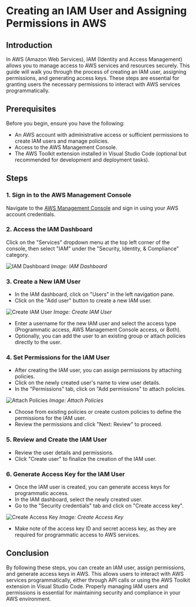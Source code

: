# Creating an IAM User and Assigning Permissions in AWS

## Introduction

In AWS (Amazon Web Services), IAM (Identity and Access Management) allows you to manage access to AWS services and resources securely. This guide will walk you through the process of creating an IAM user, assigning permissions, and generating access keys. These steps are essential for granting users the necessary permissions to interact with AWS services programmatically.

## Prerequisites

Before you begin, ensure you have the following:

- An AWS account with administrative access or sufficient permissions to create IAM users and manage policies.
- Access to the AWS Management Console.
- The AWS Toolkit extension installed in Visual Studio Code (optional but recommended for development and deployment tasks).

## Steps

### 1. Sign in to the AWS Management Console

Navigate to the [AWS Management Console](https://aws.amazon.com/console/) and sign in using your AWS account credentials.

### 2. Access the IAM Dashboard

Click on the "Services" dropdown menu at the top left corner of the console, then select "IAM" under the "Security, Identity, & Compliance" category.

![IAM Dashboard](images/iam_dashboard.png)
*Image: IAM Dashboard*

### 3. Create a New IAM User

- In the IAM dashboard, click on "Users" in the left navigation pane.
- Click on the "Add user" button to create a new IAM user.

![Create IAM User](images/create_iam_user.png)
*Image: Create IAM User*

- Enter a username for the new IAM user and select the access type (Programmatic access, AWS Management Console access, or Both).
- Optionally, you can add the user to an existing group or attach policies directly to the user.

### 4. Set Permissions for the IAM User

- After creating the IAM user, you can assign permissions by attaching policies.
- Click on the newly created user's name to view user details.
- In the "Permissions" tab, click on "Add permissions" to attach policies.

![Attach Policies](images/attach_policies.png)
*Image: Attach Policies*

- Choose from existing policies or create custom policies to define the permissions for the IAM user.
- Review the permissions and click "Next: Review" to proceed.

### 5. Review and Create the IAM User

- Review the user details and permissions.
- Click "Create user" to finalize the creation of the IAM user.

### 6. Generate Access Key for the IAM User

- Once the IAM user is created, you can generate access keys for programmatic access.
- In the IAM dashboard, select the newly created user.
- Go to the "Security credentials" tab and click on "Create access key".

![Create Access Key](images/create_access_key.png)
*Image: Create Access Key*

- Make note of the access key ID and secret access key, as they are required for programmatic access to AWS services.

## Conclusion

By following these steps, you can create an IAM user, assign permissions, and generate access keys in AWS. This allows users to interact with AWS services programmatically, either through API calls or using the AWS Toolkit extension in Visual Studio Code. Properly managing IAM users and permissions is essential for maintaining security and compliance in your AWS environment.
